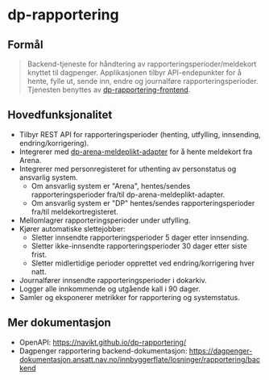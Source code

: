 # dp-rapportering

## Formål
> Backend-tjeneste for håndtering av rapporteringsperioder/meldekort knyttet til dagpenger. 
> Applikasjonen tilbyr API-endepunkter for å hente, fylle ut, sende inn, endre og journalføre rapporteringsperioder. 
> Tjenesten benyttes av [dp-rapportering-frontend][dp-rapportering-frontend].

## Hovedfunksjonalitet
- Tilbyr REST API for rapporteringsperioder (henting, utfylling, innsending, endring/korrigering).
- Integrerer med [dp-arena-meldeplikt-adapter][dp-arena-meldeplikt-adapter] for å hente meldekort fra Arena.
- Integrerer med personregisteret for uthenting av personstatus og ansvarlig system. 
  - Om ansvarlig system er "Arena", hentes/sendes rapporteringsperioder fra/til dp-arena-meldeplikt-adapter. 
  - Om ansvarlig system er "DP" hentes/sendes rapporteringsperioder fra/til meldekortregisteret.
- Mellomlagrer rapporteringsperioder under utfylling.
- Kjører automatiske slettejobber:
  - Sletter innsendte rapporteringsperioder 5 dager etter innsending.
  - Sletter ikke-innsendte rapporteringsperioder 30 dager etter siste frist.
  - Sletter midlertidige perioder opprettet ved endring/korrigering hver natt.
- Journalfører innsendte rapporteringsperioder i dokarkiv.
- Logger alle innkommende og utgående kall i 90 dager.
- Samler og eksponerer metrikker for rapportering og systemstatus.

## Mer dokumentasjon
- OpenAPI: https://navikt.github.io/dp-rapportering/
- Dagpenger rapportering backend-dokumentasjon: https://dagpenger-dokumentasjon.ansatt.nav.no/innbyggerflate/losninger/rapportering/backend

[dp-rapportering-frontend]: https://github.com/navikt/dp-rapportering-frontend
[dp-arena-meldeplikt-adapter]: https://github.com/navikt/dp-arena-meldeplikt-adapter
